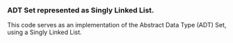 ### ADT Set represented as Singly Linked List.

This code serves as an implementation of the Abstract Data Type (ADT) Set, using a Singly Linked List.